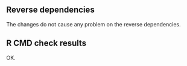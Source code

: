 ## Reverse dependencies

The changes do not cause any problem on the reverse dependencies.


## R CMD check results

OK.
